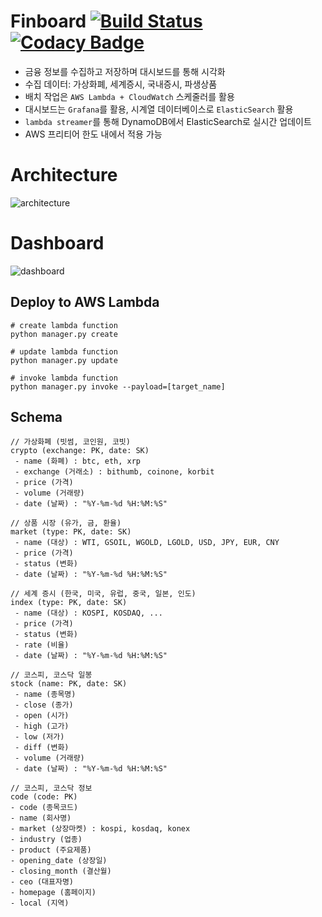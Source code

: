 # Finboard [![Build Status](https://travis-ci.org/Swalloow/finboard.svg?branch=master)](https://travis-ci.org/Swalloow/finboard) [![Codacy Badge](https://api.codacy.com/project/badge/Grade/f853e1b3eaa24a0590b5a66245406616)](https://www.codacy.com/app/Swalloow/finboard?utm_source=github.com&amp;utm_medium=referral&amp;utm_content=Swalloow/finboard&amp;utm_campaign=Badge_Grade)

- 금융 정보를 수집하고 저장하며 대시보드를 통해 시각화
- 수집 데이터: 가상화폐, 세계증시, 국내증시, 파생상품
- 배치 작업은 `AWS Lambda + CloudWatch` 스케줄러를 활용
- 대시보드는 `Grafana`를 활용, 시계열 데이터베이스로 `ElasticSearch` 활용
- `lambda streamer`를 통해 DynamoDB에서 ElasticSearch로 실시간 업데이트
- AWS 프리티어 한도 내에서 적용 가능

# Architecture
![architecture](http://drive.google.com/uc?export=view&id=1Dt0dNppLMPp1hAWrj8y8au0Y5QO-DUHN)

# Dashboard
![dashboard](http://drive.google.com/uc?export=view&id=12CbBgB9mZptB6SPEa2m_dRBXUpnbrPw1)

## Deploy to AWS Lambda

```
# create lambda function
python manager.py create

# update lambda function
python manager.py update

# invoke lambda function
python manager.py invoke --payload=[target_name]
```

## Schema

```
// 가상화폐 (빗썸, 코인원, 코빗)
crypto (exchange: PK, date: SK)
 - name (화폐) : btc, eth, xrp
 - exchange (거래소) : bithumb, coinone, korbit
 - price (가격)
 - volume (거래량)
 - date (날짜) : "%Y-%m-%d %H:%M:%S"
```
```
// 상품 시장 (유가, 금, 환율)
market (type: PK, date: SK)
 - name (대상) : WTI, GSOIL, WGOLD, LGOLD, USD, JPY, EUR, CNY
 - price (가격)
 - status (변화)
 - date (날짜) : "%Y-%m-%d %H:%M:%S"
```
```
// 세계 증시 (한국, 미국, 유럽, 중국, 일본, 인도)
index (type: PK, date: SK)
 - name (대상) : KOSPI, KOSDAQ, ...
 - price (가격)
 - status (변화)
 - rate (비율)
 - date (날짜) : "%Y-%m-%d %H:%M:%S"
```
```
// 코스피, 코스닥 일봉
stock (name: PK, date: SK)
 - name (종목명)
 - close (종가)
 - open (시가)
 - high (고가)
 - low (저가)
 - diff (변화)
 - volume (거래량)
 - date (날짜) : "%Y-%m-%d %H:%M:%S"
```
```
// 코스피, 코스닥 정보
code (code: PK)
- code (종목코드)
- name (회사명)
- market (상장마켓) : kospi, kosdaq, konex
- industry (업종)
- product (주요제품)
- opening_date (상장일)
- closing_month (결산월)
- ceo (대표자명)
- homepage (홈페이지)
- local (지역)
```
